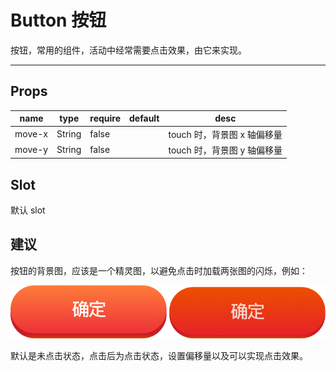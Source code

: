 # Button 按钮

按钮，常用的组件，活动中经常需要点击效果，由它来实现。

---

## Props

| name   | type   | require | default | desc                        |
| ------ | ------ | ------- | ------- | --------------------------- |
| move-x | String | false   |         | touch 时，背景图 x 轴偏移量 |
| move-y | String | false   |         | touch 时，背景图 y 轴偏移量 |

## Slot

默认 slot

## 建议

按钮的背景图，应该是一个精灵图，以避免点击时加载两张图的闪烁，例如：

![confirm](./static/confirm.png)

默认是未点击状态，点击后为点击状态，设置偏移量以及可以实现点击效果。
